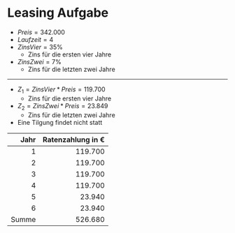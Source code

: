 # Leasing Aufgabe

- $Preis = 342.000$
- $Laufzeit = 4$
- $ZinsVier = 35\%$
    - Zins für die ersten vier Jahre
- $ZinsZwei = 7\%$
    - Zins für die letzten zwei Jahre

---

- $Z_1=ZinsVier * Preis = 119.700$
    - Zins für die ersten vier Jahre
- $Z_2=ZinsZwei * Preis = 23.849$
    - Zins für die letzten zwei Jahre
- Eine Tilgung findet nicht statt

|Jahr|Ratenzahlung in €|
|-:|-:|
|1|119.700|
|2|119.700|
|3|119.700|
|4|119.700|
|5|23.940|
|6|23.940|
|Summe|526.680|
